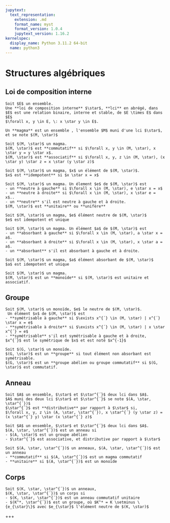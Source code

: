```yaml
---
jupytext:
  text_representation:
    extension: .md
    format_name: myst
    format_version: 1.0.4
    jupytext_version: 1.16.2
kernelspec:
  display_name: Python 3.11.2 64-bit
  name: python3
---
```


# Structures algébriques

## Loi de composition interne

```{prf:definition} Loi de composition interne
Soit $E$ un ensemble.  
Une **loi de composition interne** $\star$, **lci** en abrégé, dans $E$ est une relation binaire, interne et stable, de $E \times E$ dans $E$  
$\forall x, y \in E, \: x \star y \in E$.  
```

```{prf:definition} Magma
Un **magma** est un ensemble , l'ensemble $M$ muni d'une lci $\star$, et se note $(M, \star)$
```

```{prf:definition} Commutativité - Associativité
Soit $(M, \star)$ un magma.  
$(M, \star)$ est **commutatif** si $\forall x, y \in (M, \star), x \star y = y \star x$.  
$(M, \star)$ est **associatif** si $\forall x, y, z \in (M, \star), (x \star y) \star z = x \star (y \star z)$  
```

```{prf:definition} Idempotence
Soit $(M, \star)$ un magma, $x$ un élément de $(M, \star)$.  
$x$ est **idempotent** si $x \star x = x$
```

```{prf:definition} Neutre - Unitaire
Soit $(M, \star)$ un magma. Un élement $e$ de $(M, \star)$ est 
- un **neutre à gauche** si $\forall x \in (M, \star), e \star x = x$  
- un **neutre à droite** si $\forall x \in (M, \star), x \star e = x$..
- un **neutre** s'il est neutre à gauche et à droite.
$(M, \star)$ est **unitaire** ou **unifère**
```

```{prf:property} Propriété du neutre
Soit $(M, \star)$ un magma, $e$ élément neutre de $(M, \star)$  
$e$ est idempotent et unique
```

```{prf:definition} Absorbant
Soit $(M, \star)$ un magma. Un élément $a$ de $(M, \star)$ est 
- un **absorbant à gauche** si $\forall x \in (M, \star), a \star x = a$.  
- un **absorbant à droite** si $\forall x \in (M, \star), x \star a = a$.  
- un **absorbant** s'il est absorbant à gauche et à droite.
```

```{prf:property} Propriété de l'absorbant
Soit $(M, \star)$ un magma, $a$ élément absorbant de $(M, \star)$  
$a$ est idempotent et unique
```

```{prf:definition} Monoïde
Soit $(M, \star)$ un magma.  
$(M, \star)$ est un **monoïde** si $(M, \star)$ est unitaire et associatif.
```

## Groupe

```{prf:definition} Symétrique
Soit $(M, \star)$ un monoïde, $e$ le neutre de $(M, \star)$.
 Un élément $x$ de $(M, \star)$ est  
- **symétrisable à gauche** si $\exists x^{´} \in (M, \star) | x^{´} \star x = e$  
- **symétrisable à droite** si $\exists x^{´} \in (M, \star) | x \star x^{´} = e$  
- **symétrisable** s'il est symétrisable à gauche et à droite,  $x^{´}$ est le symétrique de $x$ et est noté $x^{-1}$
```

```{prf:definition} Groupe - Groupe abélien
Soit $(G, \star)$ un monoïde.  
$(G, \star)$ est un **groupe** si tout élément non absorbant est symétrisable.  
$(G, \star)$ est un **groupe abélien ou groupe commutatif** si $(G, \star)$ est commutatif.
```

## Anneau

```{prf:definition} Distributivité
Soit $A$ un ensemble, $\star$ et $\star^{´}$ deux lci dans $A$.  
$A$ muni des deux lci $\star$ et $\star^{´}$ se note $(A, \star, \star^{´})$  
$\star^{´}$ est **distributive** par rapport à $\star$ si,  
$\forall x, y, z \in (A, \star, \star^{´}), x \star^{´} (y \star z) = (x \star^{´} y) \star (x \star^{´} z)$
```

```{prf:definition} Anneaux
Soit $A$ un ensemble, $\star$ et $\star^{´}$ deux lci dans $A$.
$(A, \star, \star^{´})$ est un anneau si  
- $(A, \star)$ est un groupe abélien  
- $\star^{´}$ est associative, et distributive par rapport à $\star$
```

```{prf:definition} Anneau commutatif - Unitaire
Soit $(A, \star, \star^{´})$ un anneaux, $(A, \star, \star^{´})$ est un anneau  
- **commutatif** si $(A, \star^{´})$ est un magma commutatif  
- **unitaire** si $(A, \star^{´})$ est un monoïde  
```

## Corps

```{prf:definition} Corps
Soit $(K, \star, \star^{´})$ un anneaux,  
$(K, \star, \star^{´})$ un corps si
- $(K, \star, \star^{´})$ est un anneau commutatif unitaire
- $(K^*, \star^{´})$ est un groupe, où $K^* = K \setminus \{e_{\star}\}$ avec $e_{\star}$ l'élément neutre de $(K, \star)$
```

+++
